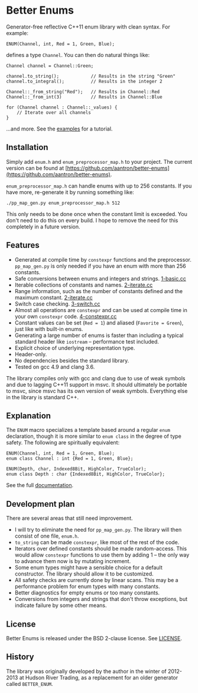 # Better Enums

Generator-free reflective C++11 enum library with clean syntax. For example:

    ENUM(Channel, int, Red = 1, Green, Blue);

defines a type `Channel`. You can then do natural things like:

    Channel channel = Channel::Green;

    channel.to_string();            // Results in the string "Green"
    channel.to_integral();          // Results in the integer 2

    Channel::_from_string("Red");   // Results in Channel::Red
    Channel::_from_int(3)           // Results in Channel::Blue

    for (Channel channel : Channel::_values) {
        // Iterate over all channels
    }

...and more. See the
[examples](https://github.com/aantron/better-enums/tree/master/example) for a
tutorial.

## Installation

Simply add `enum.h` and `enum_preprocessor_map.h` to your project. The current
version can be found at
[https://github.com/aantron/better-enums](https://github.com/aantron/better-enums).

`enum_preprocessor_map.h` can handle enums with up to 256 constants. If you have
more, re-generate it by running something like:

    ./pp_map_gen.py enum_preprocessor_map.h 512

This only needs to be done once when the constant limit is exceeded. You don't
need to do this on every build. I hope to remove the need for this completely in
a future version.

## Features

- Generated at compile time by `constexpr` functions and the preprocessor.
  `pp_map_gen.py` is only needed if you have an enum with more than 256
  constants.
- Safe conversions between enums and integers and strings.
  [1-basic.cc](https://github.com/aantron/better-enums/blob/master/example/1-basic.cc)
- Iterable collections of constants and names.
  [2-iterate.cc](https://github.com/aantron/better-enums/blob/master/example/2-iterate.cc)
- Range information, such as the number of constants defined and the maximum
  constant.
  [2-iterate.cc](https://github.com/aantron/better-enums/blob/master/example/2-iterate.cc)
- Switch case checking.
  [3-switch.cc](https://github.com/aantron/better-enums/blob/master/example/3-switch.cc)
- Almost all operations are `constexpr` and can be used at compile time in your
  own `constexpr` code.
  [4-constexpr.cc](https://github.com/aantron/better-enums/blob/master/example/4-constexpr.cc)
- Constant values can be set (`Red = 1`) and aliased (`Favorite = Green`), just
  like with built-in enums.
- Generating a large number of enums is faster than including a typical standard
  header like `iostream` – performance test included.
- Explicit choice of underlying representation type.
- Header-only.
- No dependencies besides the standard library.
- Tested on gcc 4.9 and clang 3.6.

The library compiles only with gcc and clang due to use of weak symbols and due
to lagging C++11 support in msvc. It should ultimately be portable to msvc,
since msvc has its own version of weak symbols. Everything else in the library
is standard C++.

## Explanation

The `ENUM` macro specializes a template based around a regular `enum`
declaration, though it is more similar to `enum class` in the degree of type
safety. The following are spiritually equivalent:

    ENUM(Channel, int, Red = 1, Green, Blue);
    enum class Channel : int {Red = 1, Green, Blue};

    ENUM(Depth, char, Indexed8Bit, HighColor, TrueColor);
    enum class Depth : char {Indexed8Bit, HighColor, TrueColor};

See the full [documentation](http://aantron.github.io/better-enums).

## Development plan

There are several areas that still need improvement.

- I will try to eliminate the need for `pp_map_gen.py`. The library will then
  consist of one file, `enum.h`.
- `to_string` can be made `constexpr`, like most of the rest of the code.
- Iterators over defined constants should be made random-access. This would
  allow `constexpr` functions to use them by adding 1 – the only way to advance
  them now is by mutating increment.
- Some enum types might have a sensible choice for a default constructor. The
  library should allow it to be customized.
- All safety checks are currently done by linear scans. This may be a
  performance problem for enum types with many constants.
- Better diagnostics for empty enums or too many constants.
- Conversions from integers and strings that don't throw exceptions, but
  indicate failure by some other means.

## License

Better Enums is released under the BSD 2-clause license. See
[LICENSE](https://github.com/aantron/better-enums/blob/master/LICENSE).

## History

The library was originally developed by the author in the winter of 2012-2013 at
Hudson River Trading, as a replacement for an older generator called
`BETTER_ENUM`.
